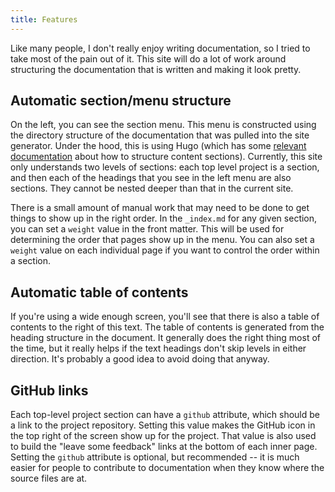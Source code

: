 ```yaml
---
title: Features
---
```


Like many people, I don't really enjoy writing documentation, so I tried to take most of the pain out of it. This site will do a lot of work around structuring the documentation that is written and making it look pretty.

## Automatic section/menu structure

On the left, you can see the section menu. This menu is constructed using the directory structure of the documentation that was pulled into the site generator. Under the hood, this is using Hugo (which has some [relevant documentation](https://gohugo.io/content-management/sections/) about how to structure content sections). Currently, this site only understands two levels of sections: each top level project is a section, and then each of the headings that you see in the left menu are also sections. They cannot be nested deeper than that in the current site.

There is a small amount of manual work that may need to be done to get things to show up in the right order. In the `_index.md` for any given section, you can set a `weight` value in the front matter. This will be used for determining the order that pages show up in the menu. You can also set a `weight` value on each individual page if you want to control the order within a section.

## Automatic table of contents

If you're using a wide enough screen, you'll see that there is also a table of contents to the right of this text. The table of contents is generated from the heading structure in the document. It generally does the right thing most of the time, but it really helps if the text headings don't skip levels in either direction. It's probably a good idea to avoid doing that anyway.

## GitHub links

Each top-level project section can have a `github` attribute, which should be a link to the project repository. Setting this value makes the GitHub icon in the top right of the screen show up for the project. That value is also used to build the "leave some feedback" links at the bottom of each inner page. Setting the `github` attribute is optional, but recommended -- it is much easier for people to contribute to documentation when they know where the source files are at.
